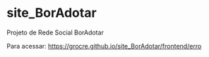 # site_BorAdotar
Projeto de Rede Social BorAdotar

Para acessar:
https://grocre.github.io/site_BorAdotar/frontend/erro
